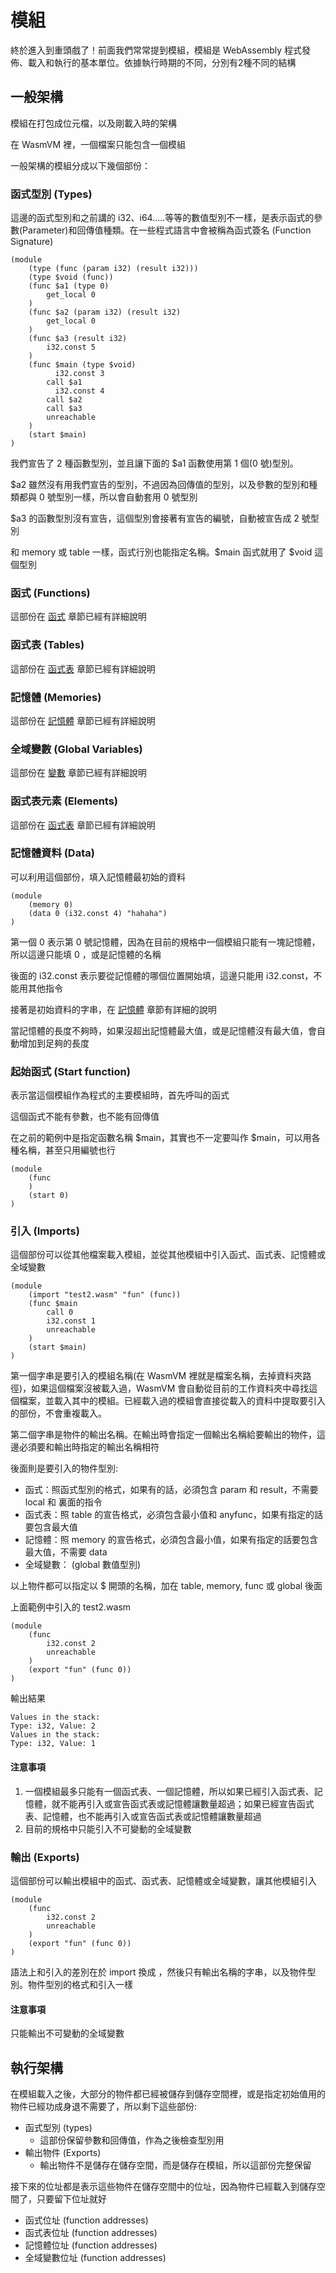 # 模組

終於進入到重頭戲了！前面我們常常提到模組，模組是 WebAssembly 程式發佈、載入和執行的基本單位。依據執行時期的不同，分別有2種不同的結構

## 一般架構

模組在打包成位元檔，以及剛載入時的架構

在 WasmVM 裡，一個檔案只能包含一個模組

一般架構的模組分成以下幾個部份：

### 函式型別 \(Types\)

這邊的函式型別和之前講的 i32、i64.....等等的數值型別不一樣，是表示函式的參數\(Parameter\)和回傳值種類。在一些程式語言中會被稱為函式簽名 \(Function Signature\)

```text
(module
    (type (func (param i32) (result i32)))
    (type $void (func))
    (func $a1 (type 0)
        get_local 0
    )
    (func $a2 (param i32) (result i32)
        get_local 0
    )
    (func $a3 (result i32)
        i32.const 5
    )
    (func $main (type $void)
          i32.const 3
        call $a1
          i32.const 4
        call $a2
        call $a3
        unreachable
    )
    (start $main)
)
```

我們宣告了 2 種函數型別，並且讓下面的 $a1 函數使用第 1 個\(0 號\)型別。

$a2 雖然沒有用我們宣告的型別，不過因為回傳值的型別，以及參數的型別和種類都與 0 號型別一樣，所以會自動套用 0 號型別

$a3 的函數型別沒有宣告，這個型別會接著有宣告的編號，自動被宣告成 2 號型別

和 memory 或 table 一樣，函式行別也能指定名稱。$main 函式就用了 $void 這個型別

### 函式 \(Functions\)

這部份在 [函式](store/function.md) 章節已經有詳細說明

### 函式表 \(Tables\)

這部份在 [函式表](store/table.md) 章節已經有詳細說明

### 記憶體 \(Memories\)

這部份在 [記憶體](store/memory.md) 章節已經有詳細說明

### 全域變數 \(Global Variables\)

這部份在 [變數](store/variables.md) 章節已經有詳細說明

### 函式表元素 \(Elements\)

這部份在 [函式表](store/table.md) 章節已經有詳細說明

### 記憶體資料 \(Data\)

可以利用這個部份，填入記憶體最初始的資料

```text
(module
    (memory 0)
    (data 0 (i32.const 4) "hahaha")
)
```

第一個 0 表示第 0 號記憶體，因為在目前的規格中一個模組只能有一塊記憶體，所以這邊只能填 0 ，或是記憶體的名稱

後面的 i32.const 表示要從記憶體的哪個位置開始填，這邊只能用 i32.const，不能用其他指令

接著是初始資料的字串，在 [記憶體](store/memory.md) 章節有詳細的說明

當記憶體的長度不夠時，如果沒超出記憶體最大值，或是記憶體沒有最大值，會自動增加到足夠的長度

### 起始函式 \(Start function\)

表示當這個模組作為程式的主要模組時，首先呼叫的函式

這個函式不能有參數，也不能有回傳值

在之前的範例中是指定函數名稱 $main，其實也不一定要叫作 $main，可以用各種名稱，甚至只用編號也行

```text
(module
    (func
    )
    (start 0)
)
```

### 引入 \(Imports\)

這個部份可以從其他檔案載入模組，並從其他模組中引入函式、函式表、記憶體或全域變數

```text
(module
    (import "test2.wasm" "fun" (func))
    (func $main
        call 0
        i32.const 1
        unreachable
    )
    (start $main)
)
```

第一個字串是要引入的模組名稱\(在 WasmVM 裡就是檔案名稱，去掉資料夾路徑\)，如果這個檔案沒被載入過，WasmVM 會自動從目前的工作資料夾中尋找這個檔案，並載入其中的模組。已經載入過的模組會直接從載入的資料中提取要引入的部份，不會重複載入。

第二個字串是物件的輸出名稱。在輸出時會指定一個輸出名稱給要輸出的物件，這邊必須要和輸出時指定的輸出名稱相符

後面則是要引入的物件型別:

* 函式：照函式型別的格式，如果有的話，必須包含 param 和 result，不需要 local 和 裏面的指令
* 函式表：照 table 的宣告格式，必須包含最小值和 anyfunc，如果有指定的話要包含最大值
* 記憶體：照 memory 的宣告格式，必須包含最小值，如果有指定的話要包含最大值，不需要 data
* 全域變數： \(global 數值型別\)

以上物件都可以指定以 $ 開頭的名稱，加在 table, memory, func 或 global 後面

上面範例中引入的 test2.wasm

```text
(module
    (func
        i32.const 2
        unreachable
    )
    (export "fun" (func 0))
)
```

輸出結果

```text
Values in the stack:
Type: i32, Value: 2
Values in the stack:
Type: i32, Value: 1
```

#### 注意事項

1. 一個模組最多只能有一個函式表、一個記憶體，所以如果已經引入函式表、記憶體，就不能再引入或宣告函式表或記憶體讓數量超過；如果已經宣告函式表、記憶體，也不能再引入或宣告函式表或記憶體讓數量超過
2. 目前的規格中只能引入不可變動的全域變數

### 輸出 \(Exports\)

這個部份可以輸出模組中的函式、函式表、記憶體或全域變數，讓其他模組引入

```text
(module
    (func
        i32.const 2
        unreachable
    )
    (export "fun" (func 0))
)
```

語法上和引入的差別在於 import 換成 ，然後只有輸出名稱的字串，以及物件型別。物件型別的格式和引入一樣

#### 注意事項

只能輸出不可變動的全域變數

## 執行架構

在模組載入之後，大部分的物件都已經被儲存到儲存空間裡，或是指定初始值用的物件已經功成身退不需要了，所以剩下這些部份:

* 函式型別 \(types\)
  * 這部份保留參數和回傳值，作為之後檢查型別用
* 輸出物件 \(Exports\)
  * 輸出物件不是儲存在儲存空間，而是儲存在模組，所以這部份完整保留

接下來的位址都是表示這些物件在儲存空間中的位址，因為物件已經載入到儲存空間了，只要留下位址就好

* 函式位址 \(function addresses\)
* 函式表位址 \(function addresses\)
* 記憶體位址 \(function addresses\)
* 全域變數位址 \(function addresses\)

